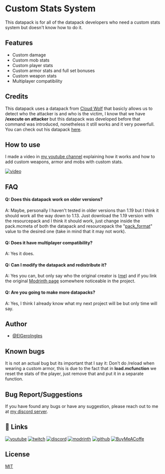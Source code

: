 # Custom Stats System

This datapack is for all of the datapack developers who need a custom stats system but doesn't know how to do it.

## Features

- Custom damage
- Custom mob stats
- Custom player stats
- Custom armor stats and full set bonuses
- Custom weapon stats
- Multiplayer compatibility

## Credits

This datapack uses a datapack from [Cloud Wolf](https://www.youtube.com/@CloudWolfMinecraft) that basicly allows us to detect who the attacker is and who is the victim, I know that we have **/execute on attacker** but this datapack was developed before that command was introduced, nonetheless it still works and it very powerfull. You can check out his datapack [here](https://youtu.be/YZfCBBvOMN4).

## How to use

I made a video in [my youtube channel](https://www.youtube.com/@elgeroingles) explaining how it works and how to add custom weapons, armor and mobs with custom stats.

[![video](https://img.youtube.com/vi/NzVVGIwblR4/0.jpg)](https://www.youtube.com/watch?v=NzVVGIwblR4)

## FAQ

#### Q: Does this datapack work on older versions?

A: Maybe, personally I haven't tested in older versions than 1.19 but I think it should work all the way down to 1.13. Just download the 1.19 version with the resourcepack and I think it should work, just change inside the pack.mcmeta of both the datapack and resourcepack the "[pack_format](https://minecraft.fandom.com/wiki/Pack_format)" value to the desired one (take in mind that it may not work).

#### Q: Does it have multiplayer compatibility?

A: Yes it does.

#### Q: Can I modify the datapack and redistribute it?

A: Yes you can, but only say who the original creator is ([me](https://github.com/ElGeroIngles)) and if you link the original [Modrinth page](https://modrinth.com/datapack/gna) somewhere noticeable in the project.

#### Q: Are you going to make more datapacks?

A: Yes, I think I already know what my next project will be but only time will say.

## Author

- [@ElGeroIngles](https://github.com/ElGeroIngles)


## Known bugs

It is not an actual bug but its important that I say it: Don't do /reload when wearing a custom armor, this is due to the fact that in **load.mcfunction** we reset the stats of the player, just remove that and put it in a separate function.


## Bug Report/Suggestions

If you have found any bugs or have any suggestion, please reach out to me at [my discord server](https://discord.gg/bGd2QyqjCg).


## 🔗 Links
[![youtube](https://img.shields.io/badge/youtube-ff0000?style=for-the-badge&logo=youtube&logoColor=white)](https://www.youtube.com/@ElGeroIngles)
[![twitch](https://img.shields.io/badge/twitch-6441a5?style=for-the-badge&logo=twitch&logoColor=white)](https://www.twitch.tv/elgeroingles)
[![discord](https://img.shields.io/badge/discord-7289DA?style=for-the-badge&logo=discord&logoColor=white)](https://discord.gg/bGd2QyqjCg)
[![modrinth](https://img.shields.io/badge/modrinth-5AD770?style=for-the-badge&logo=modrinth&logoColor=white)](https://modrinth.com/user/ElGeroIngles)
[![github](https://img.shields.io/badge/github-000000?style=for-the-badge&logo=github&logoColor=white)](https://github.com/ElGeroIngles)
[![BuyMeACoffe](https://img.shields.io/badge/BuyMeACoffe-ffdd02?style=for-the-badge&logo=buymeacoffee&logoColor=white)](https://www.buymeacoffee.com/ElGeroIngles)

## License

[MIT](https://choosealicense.com/licenses/mit/)

